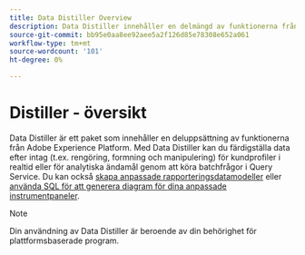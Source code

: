 ```yaml
---
title: Data Distiller Overview
description: Data Distiller innehåller en delmängd av funktionerna från Adobe Experience Platform för att rensa, forma och hantera.
source-git-commit: bb95e0aa8ee92aee5a2f126d85e78308e652a061
workflow-type: tm+mt
source-wordcount: '101'
ht-degree: 0%

---
```


# Distiller - översikt

Data Distiller är ett paket som innehåller en deluppsättning av funktionerna från Adobe Experience Platform. Med Data Distiller kan du färdigställa data efter intag (t.ex. rengöring, formning och manipulering) för kundprofiler i realtid eller för analytiska ändamål genom att köra batchfrågor i Query Service. Du kan också [skapa anpassade rapporteringsdatamodeller](../../query-service/data-distiller/customizable-insights/reporting-insights-data-model.md) eller [använda SQL för att generera diagram för dina anpassade instrumentpaneler](./customizable-insights/overview.md).

>[!NOTE]
>
>Din användning av Data Distiller är beroende av din behörighet för plattformsbaserade program.
